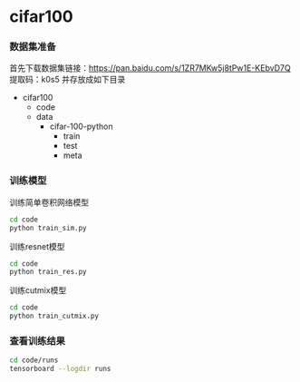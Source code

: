 # cifar100
### 数据集准备
首先下载数据集链接：https://pan.baidu.com/s/1ZR7MKw5j8tPw1E-KEbvD7Q 提取码：k0s5 并存放成如下目录
* cifar100
  * code
  * data
    * cifar-100-python
      * train
      * test
      * meta
### 训练模型 
训练简单卷积网络模型  
```bash
cd code
python train_sim.py
```
训练resnet模型  
```bash
cd code
python train_res.py
```
训练cutmix模型  
```bash
cd code
python train_cutmix.py
```

### 查看训练结果
```bash
cd code/runs
tensorboard --logdir runs 
```
